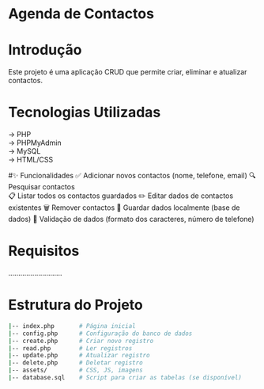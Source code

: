 # Agenda de Contactos

# Introdução
Este projeto é uma aplicação CRUD que permite criar, eliminar e atualizar contactos.

# Tecnologias Utilizadas
-> PHP   
-> PHPMyAdmin  
-> MySQL  
-> HTML/CSS  

#✨ Funcionalidades
✅ Adicionar novos contactos (nome, telefone, email)
🔍 Pesquisar contactos  
📋 Listar todos os contactos guardados
✏️ Editar dados de contactos existentes
🗑️ Remover contactos
💾 Guardar dados localmente (base de dados)
🔐 Validação de dados (formato dos caracteres, número de telefone)  

# Requisitos

...........................



# Estrutura do Projeto  

```bash
|-- index.php       # Página inicial  
|-- config.php      # Configuração do banco de dados  
|-- create.php      # Criar novo registro  
|-- read.php        # Ler registros  
|-- update.php      # Atualizar registro  
|-- delete.php      # Deletar registro  
|-- assets/         # CSS, JS, imagens  
|-- database.sql    # Script para criar as tabelas (se disponível)  
```

